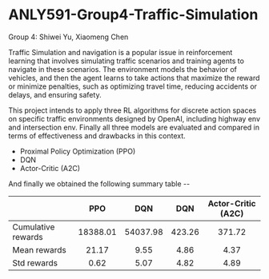 # ANLY591-Group4-Traffic-Simulation

Group 4: Shiwei Yu, Xiaomeng Chen

Traffic Simulation and navigation is a popular issue in reinforcement learning that involves simulating traffic scenarios and training agents to navigate in these scenarios. The environment models the behavior of vehicles, and then the agent learns to take actions that maximize the reward or minimize penalties, such as optimizing travel time, reducing accidents or delays, and ensuring safety.  

This project intends to apply three RL algorithms for discrete action spaces on specific traffic environments designed by OpenAI, including highway env and intersection env. Finally all three models are evaluated and compared in terms of effectiveness and drawbacks in this context. 


 - Proximal Policy Optimization (PPO)
 - DQN
 - Actor-Critic (A2C)
 
 And finally we obtained the following summary table -- 
 
|  	| PPO 	| DQN 	| DQN  	| Actor-Critic (A2C) 	|
|---	|:---:	|:---:	|:---:	|:---:	|
| Cumulative rewards 	| 18388.01 	| 54037.98 	| 423.26 	| 371.72 	|
| Mean rewards 	| 21.17 	| 9.55 	| 4.86 	| 4.37 	|
| Std rewards 	| 0.62 	| 5.07 	| 4.82 	| 4.89 	|
